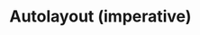 # Autolayout (imperative)

<live-code class="full" :code="code" mode="html>iframe" :debounce="200">
  <template>
  <base href="${host}" /><script src="./importmap.js"></script>

  <style>
      body, html {
          width: 100%; height: 100%;
          margin: 0; padding: 0;
          overflow: hidden;
          touch-action: none; /* prevent touch drag from scrolling */
      }
  </style>

  <script type="module">
      import {
          Autolayout,
          Scene,
          AmbientLight,
          PointLight,
          MixedPlane,
          Sphere
      } from 'lume'

      const scene = new Scene().set({
          webgl: true,
      })

      document.body.append(scene)

      const ambientLight = new AmbientLight().set({
          intensity: 0.1,
      })

      scene.append(ambientLight)

      const pointLight = new PointLight().set({
          color: "white",
          position: "300 300 120",
          size: "0 0 0",
          castShadow: "true",
          intensity: "300",
          shadowRadius: 2,
          distance: 800,
          shadowBias: -0.01,
      })

      scene.append(pointLight)

      const sphere = new Sphere().set({
          size: [10, 10, 10],
          color: "white",
          receiveShadow: false,
          castShadow: false,
          mountPoint: [0.5, 0.5, 0.5],
          style: "pointer-events: none",
      })

      sphere.setAttribute('has', 'basic-material')
      pointLight.append(sphere)

      const vfl1 = `
          //viewport aspect-ratio:3/1 max-height:300
          H:|-[row:[child1(child2,child5)]-[child2]-[child5]]-|
          V:|-[row]-|
      `
      const vfl2 = `
          V:|-[child1(child3)]-[child3]-|
          V:|-[child2(child4)]-[child4]-|
          V:[child5(child4)]-|
          |-[child1(child2)]-[child2]-|
          |-[child3(child4,child5)]-[child4]-[child5]-|
      `

      const layout = new Autolayout().set({
          size: [600, 400],
          position: "0 0 0",
          alignPoint: " 0.5 0.5 0",
          mountPoint: " 0.5 0.5 0",
          visualFormat: vfl2,
          style: "background: rgba(0,0,0,0.3)",
      })

      const text = `
          This is a paragraph of text to show that it reflows when the
          size of the layout changes size so that the awesomeness can be
          observed in its fullness.
      `

      const child1 = new MixedPlane().set({
          color: 'deeppink'
      })

      child1.textContent = text
      layout.addToLayout(child1, 'child1')

      const child2 = new MixedPlane().set({
          color: 'deeppink'
      })

      child2.textContent = text
      layout.addToLayout(child2, 'child2')

      const child3 = new MixedPlane().set({
          color: 'deeppink'
      })

      child3.textContent = text
      layout.addToLayout(child3, 'child3')

      const child4 = new MixedPlane().set({
          color: 'deeppink'
      })

      child4.textContent = text
      layout.addToLayout(child4, 'child4')

      const child5 = new MixedPlane().set({
          color: 'deeppink'
      })

      child5.textContent = text
      layout.addToLayout(child5, 'child5')

      scene.append(layout);

      layout.size = (x,y,z,t) => [ 600+200*Math.sin(t/1000), 400+200*Math.sin(t/1000), z ]

      document.addEventListener('pointermove', e => {
          e.preventDefault()
          pointLight.position.x = e.clientX
          pointLight.position.y = e.clientY
      })

      let lastSize = 'big'
      let size = 'big' // or 'small'

      layout.addEventListener('sizechange', ({target: {calculatedSize: {x, y, z}}}) => {
          if (x <= 600) size = 'small'
          else size = 'big'

          if (lastSize !== size) {
              if (size === 'small') layout.visualFormat = vfl1
              else layout.visualFormat = vfl2
          }

          lastSize = size
      })
  </script>
  </template>
</live-code>
